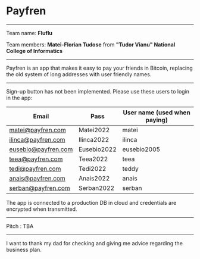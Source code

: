 # Payfren
---

Team name: **Fluflu**

Team members: **Matei-Florian Tudose** from **"Tudor Vianu" National College of Informatics**

---

Payfren is an app that makes it easy to pay your friends in Bitcoin, replacing the old system of long addresses with user friendly names.

---

Sign-up button has not been implemented. Please use these users to login in the app: 

| Email               	| Pass        	| User name (used when paying) 	|
|---------------------	|-------------	|------------------------------	|
| matei@payfren.com   	| Matei2022   	| matei                        	|
| ilinca@payfren.com  	| Ilinca2022  	| ilinca                       	|
| eusebio@payfren.com 	| Eusebio2022 	| eusebio2005                  	|
| teea@payfren.com    	| Teea2022    	| teea                         	|
| tedi@payfren.com    	| Tedi2022    	| teddy                        	|
| anais@payfren.com   	| Anais2022   	| anais                        	|
| serban@payfren.com  	| Serban2022  	| serban                       	|

The app is connected to a production DB in cloud and credentials are encrypted when transmitted.

---

Pitch : TBA

---

I want to thank my dad for checking and giving me advice regarding the business plan.
